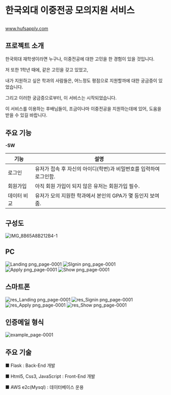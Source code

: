 # 한국외대 이중전공 모의지원 서비스
## 
www.hufsapply.com

## 프로젝트 소개
한국외대 재학생이라면 누구나,
이중전공에 대한 고민을 한 경험이 있을 것입니다.

저 또한 1학년 때에,
같은 고민을 갖고 있었고,

내가 지원하고 싶은 학과의 사람들은,
어느정도 평점으로 지원할까에 대한 궁금증이 있었습니다.

그리고 이러한 궁금증으로부터,
이 서비스는 시작되었습니다.

이 서비스를 이용하는 후배님들이,
조금이나마 이중전공을 지원하는데에 있어,
도움을 받을 수 있길 바랍니다.

## 주요 기능
**-SW**

| 기능 | 설명 |
| ------ | ------ |
| 로그인 | 유저가 접속 후 자신의 아이디(학번)과 비밀번호를 입력하여 로그인함. |
| 회원가입 | 아직 회원 가입이 되지 않은 유저는 회원가입 필수. |
| 데이터 비교 | 유저가 모의 지원한 학과에서 본인의 GPA가 몇 등인지 보여줌. |

## 구성도

![IMG_8B65A8B212B4-1](https://user-images.githubusercontent.com/83502596/194326930-9dd2b897-fc8f-4f63-85a8-dcf9a593560b.jpeg)

## PC
![Landing png_page-0001](https://user-images.githubusercontent.com/83502596/194328320-10d91ba7-ef69-4ce2-91d1-204c42bace44.jpg)
![SIgnin png_page-0001](https://user-images.githubusercontent.com/83502596/194328355-dc9fd741-71f2-4526-97df-24f43007ad13.jpg)
![Apply png_page-0001](https://user-images.githubusercontent.com/83502596/194328436-dca7fb03-e728-4719-8df2-420ddd47a3b2.jpg)
![Show png_page-0001](https://user-images.githubusercontent.com/83502596/194328498-5f95e960-43f9-4806-aa9f-75290c6fd8c0.jpg)

## 스마트폰
![res_Landing png_page-0001](https://user-images.githubusercontent.com/83502596/194328739-af5fc5d3-3dd0-4996-ba3f-c009b0c17f6b.jpg)
![res_Signin png_page-0001](https://user-images.githubusercontent.com/83502596/194328821-ace592b6-1f23-4345-87c8-87c66ddda0b8.jpg)
![res_Apply png_page-0001](https://user-images.githubusercontent.com/83502596/194328925-e4404f4d-40d8-4a4b-a904-dafb39df91be.jpg)
![res_Show png_page-0001](https://user-images.githubusercontent.com/83502596/194329008-741f3978-0cb8-4cd0-921e-2ecd0167b102.jpg)

## 인증메일 형식
![example_page-0001](https://user-images.githubusercontent.com/83502596/194329123-c753047d-9a20-42cf-9d2a-9a03c8bae7c9.jpg)


## 주요 기술
■ Flask : Back-End 개발

■ Html5, Css3, JavaScript :  Front-End 개발

■ AWS e2c(Mysql) : 데이터베이스 운용  
